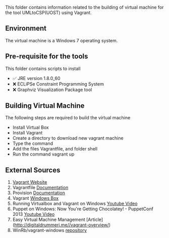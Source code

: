 This folder contains information related to the building of virtual machine for the tool UMLtoCSP(UOST) using Vagrant.

Environment
-----
The virtual machine is a Windows 7 operating system.

Pre-requisite for the tools
-----
This folder contains scripts to install 
* :white_check_mark: JRE version 1.8.0_60  
* :x: ECLiPSe Constraint Programming System
* :x: Graphviz Visualization Package tool

Building Virtual Machine
-----
The following steps are required to build the virtual machine
* Install Virtual Box
* Install Vagrant
* Create a directory to download new vagrant machine
* Type the command
* Add the files Vagrantfile, and folder shell
* Run the command vagrant up

External Sources
------
1. [Vagrant Website](https://www.vagrantup.com/)
2. Vagrantfile [Documentation](https://docs.vagrantup.com/v2/vagrantfile/index.html)
3. Provision [Documentation](https://docs.vagrantup.com/v2/provisioning/index.html)
4. Vagrant [Windows Box](https://atlas.hashicorp.com/modernIE/boxes/w7-ie11)
5. Running Virtualbox and Vagrant on Windows [Youtube Video](https://www.youtube.com/watch?v=Jkf5g7L9dSE)
6. Puppet on Windows: Now You're Getting Chocolatey! - PuppetConf 2013 [Youtube Video](https://www.youtube.com/watch?v=Im30wziOrBs)
7. Easy Virtual Machine Management [Article] (http://digitaldrummerj.me//vagrant-overview/)
8. WinRb/vagrant-windows [repository](https://github.com/WinRb/vagrant-windows)
